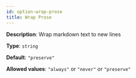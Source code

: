 ```yaml
---
id: option-wrap-prose
title: Wrap Prose
---
```

**Description**: Wrap markdown text to new lines

**Type**: `string`

**Default**: `"preserve"`

**Allowed values**: `"always"` or `"never"` or `"preserve"`